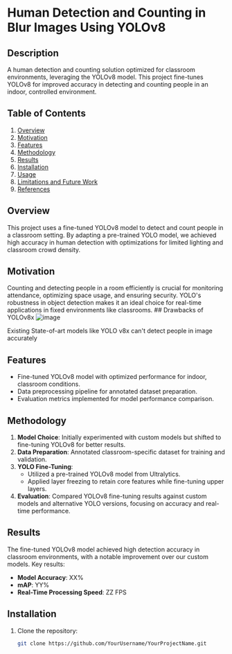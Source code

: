 # Human Detection and Counting in Blur Images Using YOLOv8

## Description
A human detection and counting solution optimized for classroom environments, leveraging the YOLOv8 model. This project fine-tunes YOLOv8 for improved accuracy in detecting and counting people in an indoor, controlled environment.

## Table of Contents
1. [Overview](#overview)
2. [Motivation](#motivation)
3. [Features](#features)
4. [Methodology](#methodology)
5. [Results](#results)
6. [Installation](#installation)
7. [Usage](#usage)
8. [Limitations and Future Work](#limitations-and-future-work)
9. [References](#references)

## Overview
This project uses a fine-tuned YOLOv8 model to detect and count people in a classroom setting. By adapting a pre-trained YOLO model, we achieved high accuracy in human detection with optimizations for limited lighting and classroom crowd density.

## Motivation
Counting and detecting people in a room efficiently is crucial for monitoring attendance, optimizing space usage, and ensuring security. YOLO's robustness in object detection makes it an ideal choice for real-time applications in fixed environments like classrooms.
                           ## Drawbacks of YOLOv8x
![image](https://github.com/user-attachments/assets/fda1ee3d-cd44-4d20-a20e-79a7c8872664)

Existing State-of-art models like YOLO v8x can't detect people in image accurately

## Features
- Fine-tuned YOLOv8 model with optimized performance for indoor, classroom conditions.
- Data preprocessing pipeline for annotated dataset preparation.
- Evaluation metrics implemented for model performance comparison.

## Methodology
1. **Model Choice**: Initially experimented with custom models but shifted to fine-tuning YOLOv8 for better results.
2. **Data Preparation**: Annotated classroom-specific dataset for training and validation.
3. **YOLO Fine-Tuning**:
   - Utilized a pre-trained YOLOv8 model from Ultralytics.
   - Applied layer freezing to retain core features while fine-tuning upper layers.
4. **Evaluation**: Compared YOLOv8 fine-tuning results against custom models and alternative YOLO versions, focusing on accuracy and real-time performance.

## Results
The fine-tuned YOLOv8 model achieved high detection accuracy in classroom environments, with a notable improvement over our custom models. Key results:
- **Model Accuracy**: XX%
- **mAP**: YY%
- **Real-Time Processing Speed**: ZZ FPS

## Installation
1. Clone the repository:
   ```bash
   git clone https://github.com/YourUsername/YourProjectName.git
